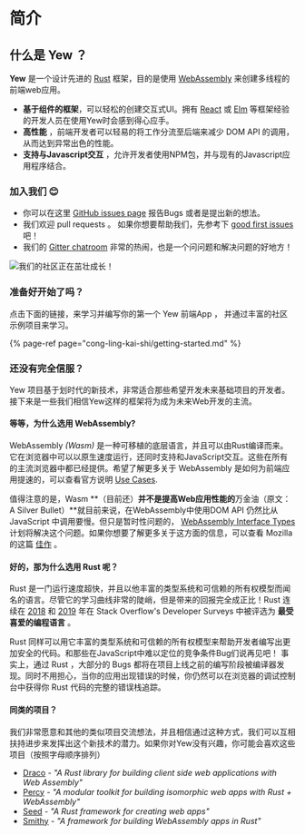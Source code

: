 # 简介

## 什么是 Yew ？

**Yew** 是一个设计先进的 [Rust](https://www.rust-lang.org/) 框架，目的是使用 [WebAssembly](https://webassembly.org/) 来创建多线程的前端web应用。

* **基于组件的框架**，可以轻松的创建交互式UI。拥有 [React](https://reactjs.org/) 或 [Elm](https://elm-lang.org/) 等框架经验的开发人员在使用Yew时会感到得心应手。
* **高性能** ，前端开发者可以轻易的将工作分流至后端来减少 DOM API 的调用，从而达到异常出色的性能。
* **支持与Javascript交互** ，允许开发者使用NPM包，并与现有的Javascript应用程序结合。

### 加入我们 😊

* 你可以在这里 [GitHub issues page](https://github.com/yewstack/yew/issues) 报告Bugs 或者是提出新的想法。
* 我们欢迎 pull requests 。 如果你想要帮助我们，先参考下 [good first issues](https://github.com/yewstack/yew/issues?q=is%3Aopen+is%3Aissue+label%3A%22good+first+issue%22) 吧！
* 我们的 [Gitter chatroom](https://gitter.im/yewframework/Lobby) 非常的热闹，也是一个问问题和解决问题的好地方！

![&#x6211;&#x4EEC;&#x7684;&#x793E;&#x533A;&#x6B63;&#x5728;&#x8301;&#x58EE;&#x6210;&#x957F;&#xFF01;](https://img.shields.io/github/stars/yewstack/yew?color=009A5B&label=Github%20stars)

### 准备好开始了吗？

点击下面的链接，来学习并编写你的第一个 Yew 前端App ， 并通过丰富的社区示例项目来学习。

{% page-ref page="cong-ling-kai-shi/getting-started.md" %}



### **还没有完全信服？**

Yew 项目基于划时代的新技术，非常适合那些希望开发未来基础项目的开发者。接下来是一些我们相信Yew这样的框架将为成为未来Web开发的主流。

#### **等等，为什么选用 WebAssembly?**

WebAssembly _\(Wasm\)_ 是一种可移植的底层语言，并且可以由Rust编译而来。它在浏览器中可以以原生速度运行，还同时支持和JavaScript交互。这些在所有的主流浏览器中都已经提供。希望了解更多关于 WebAssembly 是如何为前端应用提速的，可以查看官方说明 [Use Cases](https://webassembly.org/docs/use-cases/).

值得注意的是，Wasm **（目前还）**并不是提高Web应用性能的**万金油（原文：A Silver Bullet）**就目前来说，在WebAssembly中使用DOM API 仍然比从 JavaScript 中调用要慢。但只是暂时性问题的， [WebAssembly Interface Types](https://github.com/WebAssembly/interface-types/blob/master/proposals/interface-types/Explainer.md) 计划将解决这个问题。如果你想要了解更多关于这方面的信息，可以查看 Mozilla 的这篇 [佳作](https://hacks.mozilla.org/2019/08/webassembly-interface-types/) 。

#### 好的，那为什么选用 Rust 呢？

Rust 是一门运行速度超快，并且以他丰富的类型系统和可信赖的所有权模型而闻名的语言。尽管它的学习曲线非常的陡峭，但是带来的回报完全成正比！Rust 连续在 [2018](https://insights.stackoverflow.com/survey/2018#technology-_-most-loved-dreaded-and-wanted-languages) 和 [2019](https://insights.stackoverflow.com/survey/2019#technology-_-most-loved-dreaded-and-wanted-languages) 年在 Stack Overflow's Developer Surveys 中被评选为 **最受喜爱的编程语言** 。

Rust 同样可以用它丰富的类型系统和可信赖的所有权模型来帮助开发者编写出更加安全的代码。和那些在JavaScript中难以定位的竞争条件Bug们说再见吧！ 事实上，通过 Rust ，大部分的 Bugs 都将在项目上线之前的编写阶段被编译器发现。同时不用担心，当你的应用出现错误的时候，你仍然可以在浏览器的调试控制台中获得你 Rust 代码的完整的错误栈追踪。

#### 同类的项目？

我们非常愿意和其他的类似项目交流想法，并且相信通过这种方式，我们可以互相扶持进步来发挥出这个新技术的潜力。如果你对Yew没有兴趣，你可能会喜欢这些项目（按照字母顺序排列）

* [Draco](https://github.com/utkarshkukreti/draco) - _"A Rust library for building client side web applications with Web Assembly"_
* [Percy](https://github.com/chinedufn/percy) - _"A modular toolkit for building isomorphic web apps with Rust + WebAssembly"_
* [Seed](https://github.com/seed-rs/seed) - _"A Rust framework for creating web apps"_
* [Smithy](https://github.com/rbalicki2/smithy) - _"A framework for building WebAssembly apps in Rust"_

